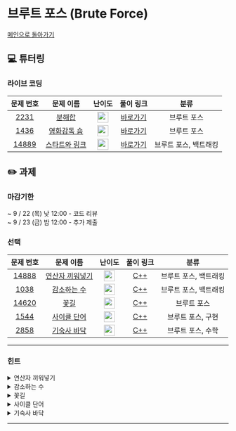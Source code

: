 # 브루트 포스 (Brute Force)

[메인으로 돌아가기](https://github.com/Altu-Bitu-3/Notice)

## 💻 튜터링

### 라이브 코딩

|문제 번호|문제 이름|난이도|풀이 링크|분류|
| :-----: | :-----: | :-----: | :-----: | :-----: |
|<a href="https://www.acmicpc.net/problem/2231" target="_blank">2231</a>|<a href="https://www.acmicpc.net/problem/2231" target="_blank">분해합</a>|<img height="25px" width="25px" src="https://static.solved.ac/tier_small/4.svg"/>|[바로가기](https://github.com/Altu-Bitu-3/Notice/blob/main/09%EC%9B%94%2016%EC%9D%BC%20-%20%EB%B8%8C%EB%A3%A8%ED%8A%B8%20%ED%8F%AC%EC%8A%A4/%EB%9D%BC%EC%9D%B4%EB%B8%8C%20%EC%BD%94%EB%94%A9/2231.cpp)| 브루트 포스|
|<a href="https://www.acmicpc.net/problem/1436" target="_blank">1436</a>|<a href="https://www.acmicpc.net/problem/1436" target="_blank">영화감독 숌</a>|<img height="25px" width="25px" src="https://static.solved.ac/tier_small/6.svg"/>|[바로가기](https://github.com/Altu-Bitu-3/Notice/blob/main/09%EC%9B%94%2016%EC%9D%BC%20-%20%EB%B8%8C%EB%A3%A8%ED%8A%B8%20%ED%8F%AC%EC%8A%A4/%EB%9D%BC%EC%9D%B4%EB%B8%8C%20%EC%BD%94%EB%94%A9/1436.cpp)|브루트 포스|
|<a href="https://www.acmicpc.net/problem/14889" target="_blank">14889</a>|<a href="https://www.acmicpc.net/problem/14889" target="_blank">스타트와 링크</a>|<img height="25px" width="25px" src="https://static.solved.ac/tier_small/9.svg"/>|[바로가기](https://github.com/Altu-Bitu-3/Notice/blob/main/09%EC%9B%94%2016%EC%9D%BC%20-%20%EB%B8%8C%EB%A3%A8%ED%8A%B8%20%ED%8F%AC%EC%8A%A4/%EB%9D%BC%EC%9D%B4%EB%B8%8C%20%EC%BD%94%EB%94%A9/14889.cpp)|브루트 포스, 백트래킹|

## ✏️ 과제

### 마감기한

~ 9 / 22 (목) 낮 12:00 - 코드 리뷰 </br>
~ 9 / 23 (금) 밤 12:00 - 추가 제출 </br>

### 선택

|문제 번호|문제 이름|난이도|풀이 링크|분류|
| :-----: | :-----: | :-----: | :-----: | :-----: |
|<a href="https://www.acmicpc.net/problem/14888" target="_blank">14888</a>|<a href="https://www.acmicpc.net/problem/14888" target="_blank">연산자 끼워넣기</a>|<img height="25px" width="25px" src="https://static.solved.ac/tier_small/10.svg"/>|[C++]()|브루트 포스, 백트래킹|
|<a href="https://www.acmicpc.net/problem/1038" target="_blank">1038</a>|<a href="https://www.acmicpc.net/problem/1038" target="_blank">감소하는 수</a>|<img height="25px" width="25px" src="https://static.solved.ac/tier_small/11.svg"/>|[C++]()|브루트 포스, 백트래킹|
|<a href="https://www.acmicpc.net/problem/14620" target="_blank">14620</a>|<a href="https://www.acmicpc.net/problem/14620" target="_blank">꽃길</a>|<img height="25px" width="25px" src="https://static.solved.ac/tier_small/9.svg"/>|[C++]()|브루트 포스|
|<a href="https://www.acmicpc.net/problem/1544" target="_blank">1544</a>|<a href="https://www.acmicpc.net/problem/1544" target="_blank">사이클 단어</a>|<img height="25px" width="25px" src="https://static.solved.ac/tier_small/7.svg"/>|[C++]()|브루트 포스, 구현|
|<a href="https://www.acmicpc.net/problem/2858" target="_blank">2858</a>|<a href="https://www.acmicpc.net/problem/2858" target="_blank">기숙사 바닥</a>|<img height="25px" width="25px" src="https://static.solved.ac/tier_small/4.svg"/>|[C++]()|브루트 포스, 수학|


---

### 힌트

<details>
<summary>연산자 끼워넣기</summary>
<div markdown="1">
&nbsp;&nbsp;&nbsp;&nbsp;입력 범위가 작으니 모든 경우의 수를 탐색해도 되겠네요! 하나의 케이스에서 무엇을 선택해 다음 케이스로 넘어갈까요? 또 다음 케이스로 넘어가지 않는 종료 조건이 무엇일까요? 앞선 질문과 같은 형식을 가지는 구현 방식은 무엇일까요?
</div>
</details>

<details>
<summary>감소하는 수</summary>
<div markdown="1">
&nbsp;&nbsp;&nbsp;&nbsp;한 감소하는 수에서 어떻게 다른 감소하는 수를 얻을 수 있을까요? 맨 끝에 자릿수를 하나씩 추가하다 보면 감이 올거에요. 그리고 감소하는 수의 최대값이 어떤 수인지도 생각해 봐요.
</div>
</details>

<details>
<summary>꽃길</summary>
<div markdown="1">
&nbsp;&nbsp;&nbsp;&nbsp;그래프의 크기가 최대 10 x 10 이네요? 세개의 꽃을 심을 수 있는 모든 경우의 수를 탐색해보아도 괜찮겠어요. 꽃이 피는 자리가 그래프의 테두리에 있는 경우는 없네요.</br>
&nbsp;&nbsp;&nbsp;&nbsp;씨앗을 다 심었다면 특정 위치에 씨앗을 심을 경우 5칸의 비용이 얼마인지를 알아야하고, 또 그렇게 씨앗을 심었을때 꽃잎이 죽지 않는지를 판단해야해야겠네요!
</div>
</details>

<details>
<summary>사이클 단어</summary>
<div markdown="1">
&nbsp;&nbsp;&nbsp;&nbsp;문자열은 한 글자씩 붙일 수도 있고 뗄 수도 있죠!
</div>
</details>

<details>
<summary>기숙사 바닥</summary>
<div markdown="1">
&nbsp;&nbsp;&nbsp;&nbsp;타일의 총 개수는 기숙사 바닥의 넓이를 의미하겠죠? 그럼 바닥의 넓이로 어떻게 높이와 너비를 구할 수 있을까요?
</div>
</details>

---
